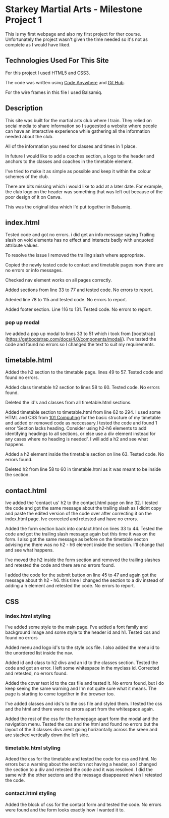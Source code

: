 # Starkey Martial Arts - Milestone Project 1

 This is my first webpage and also my first project for ther course. Unfortunately the project wasn't given the time needed so it's not as complete as I would have liked.

## Technologies Used For This Site

For this project I used HTML5 and CSS3.

The code was written using [Code Anywhere](<https://app.codeanywhere.com>) and [Git Hub](<https://github.com/>).

For the wire frames in this file I used Balsamiq.

## Description

This site was built for the martial arts club where I train. They relied on social media to share information so I sugeested a website where people can have an interactive experience while gathering all the information needed about the club.

All of the information you need for classes and times in 1 place.

In future I would like to add a coaches section, a logo to the header and anchors to the classes and coaches in the timetable element.

I've tried to make it as simple as possible and keep it within the colour schemes of the club.

There are bits missing which i would like to add at a later date. For example, the club logo on the header was something that was left out because of the poor design of it on Canva.

This was the original idea which I'd put together in Balsamiq.

<!--add screenshot of wireframe-->

## index.html

Tested code and got no errors. i did get an info message saying Trailing slash on void elements has no effect and interacts badly with unquoted attribute values.

To resolve the issue I removed the trailing slash where appropriate.

Copied the newly tested code to contact and timetable pages now there are no errors or info messages.

Checked nav element works on all pages correctly.

Added sections from line 33 to 77 and tested code. No errors to report.

Adeded line 78 to 115 and tested code. No errors to report.

Added footer section. Line 116 to 131. Tested code. No errors to report.

### pop up modal

Ive added a pop up modal to lines 33 to 51 which i took from [bootstrap] (<https://getbootstrap.com/docs/4.0/components/modal/>). I've tested the code and found no errors so I changed the text to suit my requirements.

## timetable.html

Added the h2 section to the timetable page. lines 49 to 57. Tested code and found no errors.

Added class timetable h2 section to lines 58 to 60. Tested code. No errors found.

Deleted the id's and classes from all timetable.html sections.

Added timetable section to timetable.html from line 62 to 294. I used some HTML and CSS from [101 Computing](<https://www.101computing.net/my-timetable-in-html-css/>) for the basic structure of my timetable and added or removed code as neccessary.I tested the code and found 1 error 'Section lacks heading. Consider using h2-h6 elements to add identifying headings to all sections, or else use a div element instead for any cases where no heading is needed'. I will add a h2 and see what happens.

Added a h2 element inside the timetable section on line 63. Tested code. No errors found.

Deleted h2 from line 58 to 60 in timetable.html as it was meant to be inside the section.

## contact.html

Ive added the 'contact us' h2 to the contact.html page on line 32. I tested the code and got the same message about the trailing slash as I didnt copy and paste the edited version of the code over after correcting it on the index.html page. Ive corrected and retested and have no errors.

Added the form section back into contact.html on lines 33 to 44. Tested the code and got the trailing slash message again but this time it was on the form. I also got the same message as before on the timetable secton advising me there was no h2 - h6 element inside the section. I'll change that and see what happens.

I've moved the h2 inside the form section and removed the trailing slashes and retested the code and there are no errors found.

I added the code for the submit button on line 45 to 47 and again got the message about th h2 - h6. this time I changed the section to a div instead of adding a h element and retested the code. No errors to report.

<!--There were some styling issues with the submit button being inside my form element so I Googled how to put it outside and styled it.
I got the code from [Dev Diaries](https://www.dev-diaries.com/social-posts/html-submit-button-outside-form/#:~:text=For%20a%20HTML%20form%20element,with%20the%20button's%20form%20property.)
-->

## CSS

### index.html styling

I've added some style to the main page. I've added a font family and background image and some style to the header id and h1. Tested css and found no errors
<!--add screenshot of page with style-->
Added menu and logo id's to the style.ccs file. I also added the menu id to the unordered list inside the nav.

Added id and class to h2 divs and an id to the classes section. Tested the code and got an error. I left some whitespace in the myclass id. Corrected and retested, no errors found.

Added the cover text id to the css file and tested it. No errors found, but i do keep seeing the same warning and I'm not quite sure what it means. The page is starting to come together in the browser too.
<!--add screen shots of css warning and web page-->

I've added classes and ids's to the css file and styled them. I tested the css and the html and there were no errors apart from the whitespace again.

Added the rest of the css for the homepage apart form the modal and the navigation menu. Tested the css and the html and found no errors but the layout of the 3 classes divs arent going horizontally across the sreen and are stacked vertically down the left side.

### timetable.html styling

Adeed the css for the timetable and tested the code for css and html. No errors but a warning about the section not having a header, so I changed the section to a div and retested the code and it was resolved. I did the same with the other sectons and the message disappeared when I retested the code.

### contact.html styling

Added the block of css for the contact form and tested the code. No errors were found and the form looks exactly how I wanted it to.
